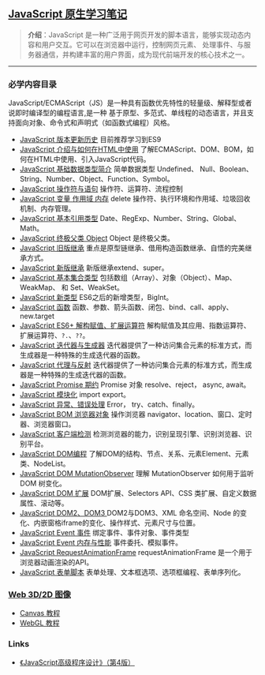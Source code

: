 ## [JavaScript 原生学习笔记](https://developer.mozilla.org/en-US/docs/Web/JavaScript)
> **介绍**：JavaScript 是一种广泛用于网页开发的脚本语言，能够实现动态内容和用户交互。它可以在浏览器中运行，控制网页元素、
> 处理事件、与服务器通信，并构建丰富的用户界面，成为现代前端开发的核心技术之一。

----

### 必学内容目录
JavaScript/ECMAScript（JS）是一种具有函数优先特性的轻量级、解释型或者说即时编译型的编程语言,是一种
基于原型、多范式、单线程的动态语言，并且支持面向对象、命令式和声明式（如函数式编程）风格。

- [JavaScript 版本更新历史](./history/current.md) 目前推荐学习到ES9
- [JavaScript 介绍与如何在HTML中使用](./contents/JavaScriptHtmlUse.md) 了解ECMAScript、DOM、BOM，如何在HTML中使用、引入JavaScript代码。
- [JavaScript 基础数据类型简介](./contents/JavaScriptDateType.md) 简单数据类型 Undefined、 Null、Boolean、String、Number、Object、Function、Symbol。
- [JavaScript 操作符与语句](./contents/JavaScriptOpAndControl.md) 操作符、运算符、流程控制
- [JavaScript 变量 作用域 内存](./contents/JavaScriptVariableAndScopeAndMemeory.md) delete 操作符、执行环境和作用域、垃圾回收机制、内存管理。
- [JavaScript 基本引用类型](./contents/JavaScriptReferenceType.md) Date、RegExp、Number、String、Global、Math。
- [JavaScript 终极父类 Object](./contents/JavaScriptObject.md) Object 是终极父类。
- [JavaScript 旧版继承](./contents/JavaScriptObjectExtends.md) 重点是原型链继承、借用构造函数继承、自悟的完美继承方式。
- [JavaScript 新版继承](./contents/JavaScriptClass.md) 新版继承extend、super。
- [JavaScript 基本集合类型](./contents/JavaScriptCollection.md) 包括数组（Array）、对象（Object）、Map、WeakMap、 和 Set、WeakSet。
- [JavaScript 新类型](./contents/JavaScriptNewTypes.md) ES6之后的新增类型，BigInt。
- [JavaScript 函数](./contents/JavaScriptFunction.md) 函数、参数、箭头函数、闭包、bind、call、apply、new.target
- [JavaScript ES6+ 解构赋值、扩展运算符](./contents/JavaScriptES6PlusDesc.md) 解构赋值及其应用、指数运算符、扩展运算符、`?.`、`??`。
- [JavaScript 迭代器与生成器](./contents/JavaScriptIterators.md) 迭代器提供了一种访问集合元素的标准方式，而生成器是一种特殊的生成迭代器的函数。
- [JavaScript 代理与反射](./contents/JavaScriptProxy.md) 迭代器提供了一种访问集合元素的标准方式，而生成器是一种特殊的生成迭代器的函数。
- [JavaScript Promise 期约](./contents/JavaScriptPromise.md) Promise 对象 resolve、reject， async, await。
- [JavaScript 模块化](./contents/JavaScriptModules.md) import export。
- [JavaScript 异常、错误处理](./contents/JavaScriptException.md) Error， try、catch、finally。
- [JavaScript BOM 浏览器对象](./contents/JavaScriptBOM.md) 操作浏览器 navigator、location、窗口、定时器、浏览器窗口。
- [JavaScript 客户端检测](./contents/JavaScriptClient.md) 检测浏览器的能力，识别呈现引擎、识别浏览器、识别平台。
- [JavaScript DOM编程](./contents/JavaScriptDOM0.md) 了解DOM的结构、节点、关系、元素Element、元素类、NodeList。 
- [JavaScript DOM MutationObserver](./contents/JavaScriptMutationObserver.md) 理解 MutationObserver 如何用于监听 DOM 树变化。 
- [JavaScript DOM 扩展](./contents/JavaScriptDOMExpand.md) DOM扩展、Selectors API、CSS 类扩展、自定义数据属性、滚动等。
- [JavaScript DOM2、DOM3 ](./contents/JavaScriptDOM2DOM3.md) DOM2与DOM3、XML 命名空间、Node 的变化、内嵌窗格iframe的变化、操作样式、元素尺寸与位置。
- [JavaScript Event 事件](./contents/JavaScriptEvent.md) 绑定事件、事件对象、事件类型
- [JavaScript Event 内存与性能](./contents/JavaScriptEventDelegate.md) 事件委托、模拟事件。
- [JavaScript RequestAnimationFrame](./contents/JavaScriptRequestAnimationFrame.md) requestAnimationFrame 是一个用于浏览器动画渲染的API。
- [JavaScript 表单脚本](./contents/JavaScriptFormScript.md) 表单处理、文本框选项、选项框编程、表单序列化。

### [Web 3D/2D 图像](#)
- [Canvas 教程](#) 
- [WebGL 教程](#)

### Links
- [《JavaScript高级程序设计》（第4版）](https://nonfan.github.io/javascript-docs/)